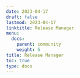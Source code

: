 ```yaml
---
date: 2023-04-17
draft: false
lastmod: 2023-04-17
linktitle: Release Manager
menu:
  docs:
    parent: community
    weight: 5
title: Release Manager
toc: true
type: docs
---
```

